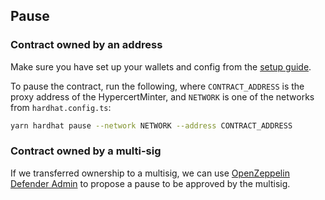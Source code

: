 ## Pause

### Contract owned by an address

Make sure you have set up your wallets and config from the [setup guide](./setup.md).

To pause the contract, run the following, where `CONTRACT_ADDRESS` is the proxy address of the HypercertMinter, and `NETWORK` is one of the networks from `hardhat.config.ts`:

```sh
yarn hardhat pause --network NETWORK --address CONTRACT_ADDRESS
```

### Contract owned by a multi-sig

If we transferred ownership to a multisig, we can use
[OpenZeppelin Defender Admin](https://defender.openzeppelin.com/#/admin)
to propose a pause to be approved by the multisig.